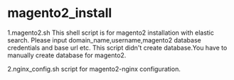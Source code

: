 # magento2_install

1.magento2.sh
This shell script is for magento2 installation with elastic search.
Please input domain_name,username,magento2 database credentials and base url etc.
This script didn't create database.You have to manually create database for magento2.

2.nginx_config.sh
script for magento2-nginx configuration.
